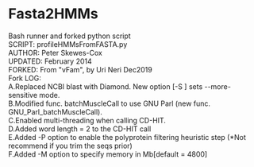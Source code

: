 # Fasta2HMMs

Bash runner and forked python script <br/>
SCRIPT:  profileHMMsFromFASTA.py <br/>
AUTHOR:  Peter Skewes-Cox <br/>
UPDATED:  February 2014 <br/>
FORKED: From "vFam", by Uri Neri Dec2019 <br/>
Fork LOG: <br/>
    A.Replaced NCBI blast with Diamond. New option [-S <bool>] sets --more-sensitive mode. <br/>
    B.Modified func. batchMuscleCall to use GNU Parl (new func. GNU_Parl_batchMuscleCall).  <br/>
    C.Enabled multi-threading when calling CD-HIT.  <br/>
    D.Added word length = 2 to the CD-HIT call <br/>
    E.Added -P option to enable the polyprotein filtering heuristic step (*Not recommend if you trim the seqs prior) <br/> 
    F.Added -M option to specify memory in Mb[default = 4800] <br/>
    
